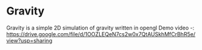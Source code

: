 # Gravity
Gravity is a simple 2D simulation of gravity written in opengl
Demo video -: https://drive.google.com/file/d/1OOZLEQeN7cs2w0x7QtAUSkhMfCrBhR5e/view?usp=sharing
